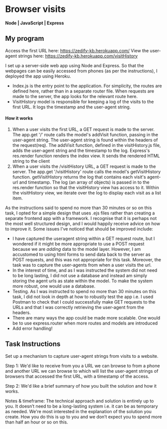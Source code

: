 # Browser visits

**Node | JavaScript | Express**

## My program

Access the first URL here: https://zedify-kb.herokuapp.com/
View the user-agent strings here: https://zedify-kb.herokuapp.com/visitHistory

I set up a server-side web app using Node and Express. So that the webpages can be easily accessed from phones (as per the instructions), I deployed the app using Heroku.

- Index.js is the entry point to the application. For simplicity, the routes are defined here, rather than in a separate router file. When requests are made to the server, the app looks for the relevant route here.
- VisitHistory model is responsible for keeping a log of the visits to the first URL. It logs the timestamp and the user-agent string.

#### How it works

1. When a user visits the first URL, a GET request is made to the server. The app.get '/' route calls the model's addVisit function, passing in the user-agent string. The user-agent string is found within the headers of the request(req).
   The addVisit function, defined in the visitHistory.js file, adds the user-agent string and the timestamp to the log.
   Express's res.render function renders the index view. It sends the rendered HTML string to the client
2. When a user visits the /visitHistory URL, a GET request is made to the server. The app.get '/visitHistory' route calls the model's getVisitHistory function. getVisitHistory returns the log that contains each visit's agent-url and timestamp.
   The log (an array of objects) is passed in to the res.render function so that the visitHistory view has access to it. Within the visitHistory view, we iterate over the log to display each visit as a list item.

As the instructions said to spend no more than 30 minutes or so on this task, I opted for a simple design that uses .ejs files rather than creating a separate frontend app with a framework. I recognise that it is perhaps not the most well structured design, and I would happily receive advice on how to improve it. Some issues I've noticed that should be improved include:

- I have captured the useragent string within a GET request route, but I wondered if it might be more appropriate to use a POST request because we are _adding_ data to the model layer. However, I am accustomed to using html forms to send data back to the server as POST requests, and this was not appropriate for this task. Moreover, the task was to capture the user-agents from when a user visits the url.
- In the interest of time, and as I was instructed the system did not need to be long lasting, I did not use a database and instead am simply storing the agent urls as state within the model. To make the system more robust, one would use a database.
- Testing. As I was instructed to spend no more than 30 minutes on this task, I did not look in depth at how to robustly test the app i.e. I used Postman to check that I could successfully make GET requests to the URLs and that I was correctly retrieving the user-agent from the headers.
- There are many ways the app could be made more scalable. One would be to use express.router when more routes and models are introduced
- Add error handling!

## Task Instructions

Set up a mechanism to capture user-agent strings from visits to a website.

Step 1: We'd like to receive from you a URL we can browse to from a phone and another URL we can browse to which will list the user-agent strings of browsers that accessed the first URL, with a timestamp of the access.

Step 2: We'd like a brief summary of how you built the solution and how it works.

Notes & timeframe:
The technical approach and solution is entirely up to you. It doesn’t need to be a long-lasting system i.e. it can be as temporary as needed. We're most interested in the explanation of the solution you create. How you do this is up to you and we don’t expect you to spend more than half an hour or so on this.
